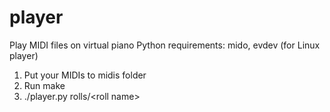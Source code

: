 # player
Play MIDI files on virtual piano
Python requirements: mido, evdev (for Linux player)

1. Put your MIDIs to midis folder
2. Run make
3. ./player.py rolls/\<roll name\>
